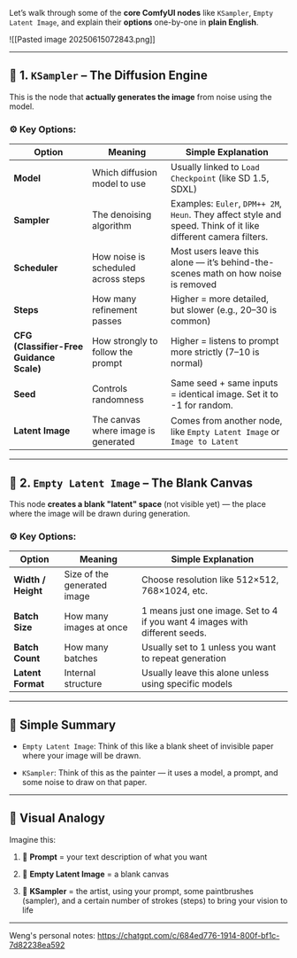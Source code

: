 Let’s walk through some of the **core ComfyUI nodes** like `KSampler`, `Empty Latent Image`, and explain their **options** one-by-one in **plain English**.

![[Pasted image 20250615072843.png]]


---

## 🧪 1. `KSampler` – The Diffusion Engine

This is the node that **actually generates the image** from noise using the model.

### ⚙️ Key Options:

|Option|Meaning|Simple Explanation|
|---|---|---|
|**Model**|Which diffusion model to use|Usually linked to `Load Checkpoint` (like SD 1.5, SDXL)|
|**Sampler**|The denoising algorithm|Examples: `Euler`, `DPM++ 2M`, `Heun`. They affect style and speed. Think of it like different camera filters.|
|**Scheduler**|How noise is scheduled across steps|Most users leave this alone — it’s behind-the-scenes math on how noise is removed|
|**Steps**|How many refinement passes|Higher = more detailed, but slower (e.g., 20–30 is common)|
|**CFG (Classifier-Free Guidance Scale)**|How strongly to follow the prompt|Higher = listens to prompt more strictly (7–10 is normal)|
|**Seed**|Controls randomness|Same seed + same inputs = identical image. Set it to -1 for random.|
|**Latent Image**|The canvas where image is generated|Comes from another node, like `Empty Latent Image` or `Image to Latent`|

---

## 🧱 2. `Empty Latent Image` – The Blank Canvas

This node **creates a blank "latent" space** (not visible yet) — the place where the image will be drawn during generation.

### ⚙️ Key Options:

|Option|Meaning|Simple Explanation|
|---|---|---|
|**Width / Height**|Size of the generated image|Choose resolution like 512×512, 768×1024, etc.|
|**Batch Size**|How many images at once|1 means just one image. Set to 4 if you want 4 images with different seeds.|
|**Batch Count**|How many batches|Usually set to 1 unless you want to repeat generation|
|**Latent Format**|Internal structure|Usually leave this alone unless using specific models|

---

## 💬 Simple Summary

- `Empty Latent Image`: Think of this like a blank sheet of invisible paper where your image will be drawn.
    
- `KSampler`: Think of this as the painter — it uses a model, a prompt, and some noise to draw on that paper.
    

---

## 🧠 Visual Analogy

Imagine this:

1. 📝 **Prompt** = your text description of what you want
    
2. 📄 **Empty Latent Image** = a blank canvas
    
3. 🎨 **KSampler** = the artist, using your prompt, some paintbrushes (sampler), and a certain number of strokes (steps) to bring your vision to life
    

---


Weng's personal notes:
https://chatgpt.com/c/684ed776-1914-800f-bf1c-7d82238ea592